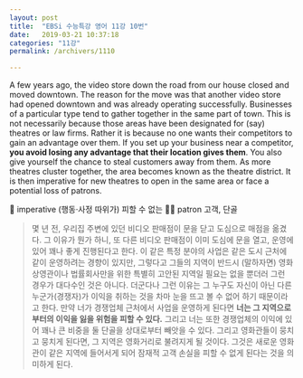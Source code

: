 ```yaml
---
layout: post
title:  "EBSi 수능특강 영어 11강 10번"
date:   2019-03-21 10:37:18
categories: "11강"
permalink: /archivers/1110

---
```


A few years ago, the video store down the road from our house closed and moved downtown. The reason for the move was that another video store had opened downtown and was already operating successfully. Businesses of a particular type tend to gather together in the same part of town. This is not necessarily because those areas have been designated for (say) theatres or law firms. Rather it is because no one wants their competitors to gain an advantage over them. If you set up your business near a competitor, **you avoid losing any advantage that their location gives them**. You also give yourself the chance to steal customers away from them. As more theatres cluster together, the area becomes known as the theatre district. It is then imperative for new theatres to open in the same area or face a potential loss of patrons.  

 imperative (행동·사정 따위가) 피할 수 없는    patron 고객, 단골 

<!--more-->

> 몇 년 전, 우리집 주변에 있던 비디오 판매점이 문을 닫고 도심으로 매점을 옮겼다. 그 이유가 뭔가 하니, 또 다른 비디오 판매점이 이미 도심에 문을 열고, 운영에 있어 꽤나 좋게 진행된다고 한다. 이 같은 특정 분야의 사업은 같은 도시 근처에 같이 운영하려는 경향이 있지만, 그렇다고 그들의 지역이 반드시 (말하자면) 영화 상영관이나 법률회사만을 위한 특별히 고안된 지역일 필요는 없을 뿐더러 그런 경우가 대다수인 것은 아니다. 더군다나 그런 이유는 그 누구도 자신이 아닌 다른 누군가(경쟁자)가 이익을 취하는 것을 차마 눈을 뜨고 볼 수 없어 하기 때문이라고 한다. 만약 너가 경쟁업체 근처에서 사업을 운영하게 된다면 **너는 그 지역으로부터의 이익을 잃을 위험을 피할 수 있다.**  그리고 너는 또한 경쟁업체의 이익에 있어 꽤나 큰 비중을 둘 단골을 상대로부터 빼앗을 수 있다. 그리고 영화관들이 뭉치고 뭉치게 된다면, 그 지역은 영화거리로 불려지게 될 것이다. 그것은 새로운 영화관이 같은 지역에 들어서게 되어 잠재적 고객 손실을 피할 수 없게 된다는 것을 의미하게 된다.